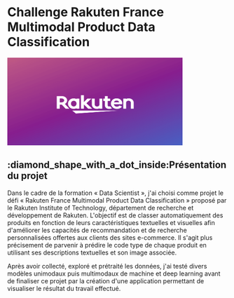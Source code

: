 <h1>Challenge Rakuten France Multimodal Product Data Classification</h1>

<img src="./img/rakuten.png" alt="image_rakuten" width="400" height="200">

<h2>:diamond_shape_with_a_dot_inside:Présentation du projet</h2>

<p>Dans le cadre de la formation « Data Scientist », j'ai choisi comme projet le défi « Rakuten France Multimodal Product Data Classification » proposé par le Rakuten Institute of Technology, département de recherche et développement de Rakuten. L'objectif est de classer automatiquement des produits en fonction de leurs caractéristiques textuelles et visuelles afin d'améliorer les capacités de recommandation et de recherche personnalisées offertes aux clients des sites e-commerce. Il s'agit plus précisement de parvenir à prédire le code type de chaque produit en utilisant ses descriptions textuelles et son image associée.</p>
<p>Après avoir collecté, exploré et prétraité les données, j'ai testé divers modèles unimodaux puis multimodaux de machine et deep learning avant de finaliser ce projet par la création d'une application permettant de visualiser le résultat du travail effectué.</p>
